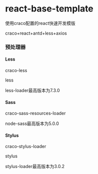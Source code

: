 # react-base-template

使用craco配置的react快速开发模版

craco+react+antd+less+axios

### 预处理器

#### Less

craco-less

less

less-loader最高版本为7.3.0

#### Sass

craco-sass-resources-loader

node-sass最高版本为5.0.0

#### Stylus

craco-stylus-loader

stylus

stylus-loader最高版本为3.0.2

